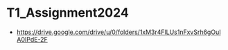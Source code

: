 # T1_Assignment2024

- https://drive.google.com/drive/u/0/folders/1xM3r4FlLUs1nFxvSrh6gOuIA0IPdE-2F
